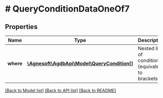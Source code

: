# # QueryConditionDataOneOf7

## Properties

Name | Type | Description | Notes
------------ | ------------- | ------------- | -------------
**where** | [**\Agnesoft\AgdbApi\Model\QueryCondition[]**](QueryCondition.md) | Nested list of conditions (equivalent to brackets). |

[[Back to Model list]](../../README.md#models) [[Back to API list]](../../README.md#endpoints) [[Back to README]](../../README.md)
